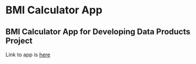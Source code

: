 BMI Calculator App
================

## BMI Calculator App for Developing Data Products Project

Link to app is
[here](https://jeromecordjotse.shinyapps.io/BMI_Calculator/)
